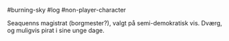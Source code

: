 #burning-sky #log #non-player-character

Seaquenns magistrat (borgmester?), valgt på semi-demokratisk vis. Dværg, og muligvis pirat i sine unge dage.
